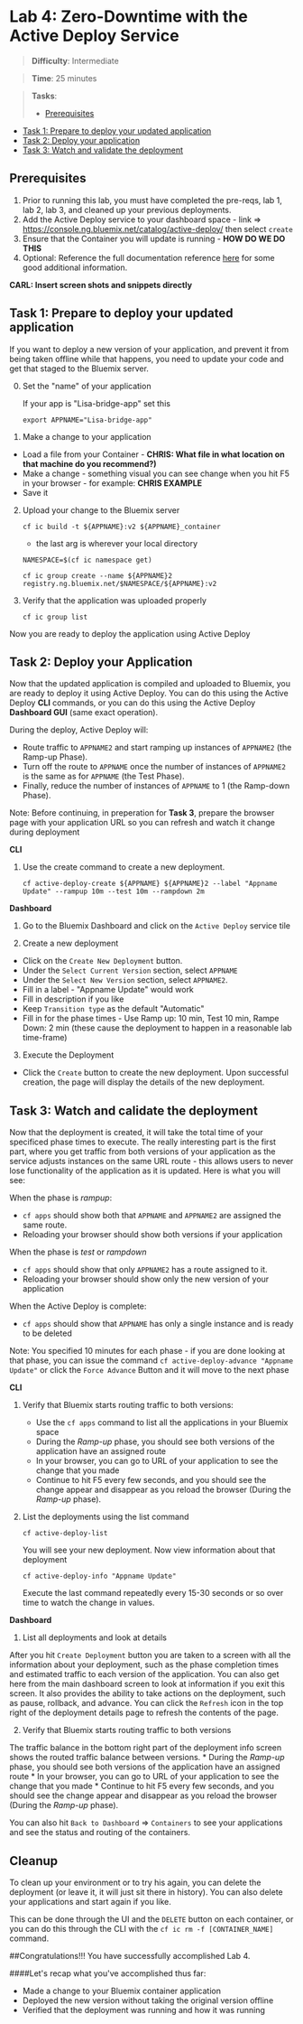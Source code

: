 
# Lab 4: Zero-Downtime with the Active Deploy Service

> **Difficulty**: Intermediate

> **Time**: 25 minutes

> **Tasks**:
>- [Prerequisites](#prerequisites)
- [Task 1: Prepare to deploy your updated application](#task-1-prepare-to-deploy-your-updated-application)
- [Task 2: Deploy your application](#task-2-deploy-your-Application)
- [Task 3: Watch and validate the deployment](#task-3-watch-and-validate-the-deployment)


## Prerequisites

 1. Prior to running this lab, you must have completed the pre-reqs, lab 1, lab 2, lab 3, and cleaned up your previous deployments.
 2. Add the Active Deploy service to your dashboard space - link => https://console.ng.bluemix.net/catalog/active-deploy/ then select `create`
 3. Ensure that the Container you will update is running - **HOW DO WE DO THIS**
 4. Optional: Reference the full documentation reference [here](https://www.ng.bluemix.net/docs/services/ActiveDeploy/index.html) for some good additional information.

**CARL: Insert screen shots and snippets directly**

## Task 1: Prepare to deploy your updated application

If you want to deploy a new version of your application, and prevent it from being taken offline while that happens, you need to update your code and get that staged to the Bluemix server.

 0. Set the "name" of your application

	If your app is "Lisa-bridge-app" set this

	`export APPNAME="Lisa-bridge-app"`

 1. Make a change to your application

  * Load a file from your Container - **CHRIS: What file in what location on that machine do you recommend?)**
  * Make a change - something visual you can see change when you hit F5 in your browser - for example: **CHRIS EXAMPLE**
  * Save it

 2. Upload your change to the Bluemix server

	`cf ic build -t ${APPNAME}:v2 ${APPNAME}_container`
	- the last arg is wherever your local directory

	`NAMESPACE=$(cf ic namespace get)`

	`cf ic group create --name ${APPNAME}2 registry.ng.bluemix.net/$NAMESPACE/${APPNAME}:v2`


 3. Verify that the application was uploaded properly

 	`cf ic group list`

  Now you are ready to deploy the application using Active Deploy


## Task 2: Deploy your Application

Now that the updated application is compiled and uploaded to Bluemix, you are ready to deploy it using Active Deploy. You can do this using the Active Deploy **CLI** commands, or you can do this using the Active Deploy **Dashboard GUI** (same exact operation).

During the deploy, Active Deploy will:
 * Route traffic to `APPNAME2` and start ramping up instances of `APPNAME2` (the Ramp-up Phase).
 * Turn off the route to `APPNAME` once the number of instances of `APPNAME2` is the same as for `APPNAME` (the Test Phase).
 * Finally, reduce the number of instances of `APPNAME` to 1 (the Ramp-down Phase).

Note: Before continuing, in preperation for **Task 3**, prepare the browser page with your application URL so you can refresh and watch it change during deployment

**CLI**

1. Use the create command to create a new deployment.

	`cf active-deploy-create ${APPNAME} ${APPNAME}2 --label "Appname Update" --rampup 10m --test 10m --rampdown 2m`

**Dashboard**

 1. Go to the Bluemix Dashboard and click on the `Active Deploy` service tile

 2. Create a new deployment
  * Click on the `Create New Deployment` button.
  * Under the `Select Current Version` section, select `APPNAME`
  * Under the `Select New Version` section, select `APPNAME2`.
  * Fill in a label - "Appname Update" would work
  * Fill in description if you like
  * Keep `Transition type` as the default "Automatic"
  * Fill in for the phase times - Use Ramp up: 10 min, Test 10 min, Rampe Down: 2 min (these cause the deployment to happen in a reasonable lab time-frame)

 3. Execute the Deployment
  * Click the `Create` button to create the new deployment. Upon successful creation, the page will display the details of the new deployment.

## Task 3: Watch and calidate the deployment

Now that the deployment is created, it will take the total time of your specificed phase times to execute. The really interesting part is the first part, where you get traffic from both versions of your application as the service adjusts instances on the same URL route - this allows users to never lose functionality of the application as it is updated. Here is what you will see:

When the phase is _rampup_:  
  * `cf apps` should show both that `APPNAME` and `APPNAME2` are assigned the same route.
  * Reloading your browser should show both versions if your application

When the phase is _test_ or _rampdown_  
  * `cf apps` should show that only `APPNAME2` has a route assigned to it.
  * Reloading your browser should show only the new version of your application

When the Active Deploy is complete:  
  * `cf apps` should show that `APPNAME` has only a single instance and is ready to be deleted

 Note: You specified 10 minutes for each phase - if you are done looking at that phase, you can issue the command `cf active-deploy-advance "Appname Update"` or click the `Force Advance` Button and it will move to the next phase

**CLI**

 1. Verify that Bluemix starts routing traffic to both versions:

	* Use the `cf apps` command to list all the applications in your Bluemix space
	* During the _Ramp-up_ phase, you should see both versions of the application have an assigned route
	* In your browser, you can go to URL of your application to see the change that you made
	* Continue to hit F5 every few seconds, and you should see the change appear and disappear as you reload the browser (During the _Ramp-up_ phase).

 2. List the deployments using the list command

    `cf active-deploy-list`

	You will see your new deployment. Now view information about that deployment

	`cf active-deploy-info "Appname Update"`

	Execute the last command repeatedly every 15-30 seconds or so over time to watch the change in values.

**Dashboard**

 1. List all deployments and look at details

 After you hit `Create Deployment` button you are taken to a screen with all the information about your deployment, such as the phase completion times and estimated traffic to each version of the application. You can also get here from the main dashboard screen to look at information if you exit this screen. It also provides the ability to take actions on the deployment, such as pause, rollback, and advance. You can click the `Refresh` icon in the top right of the deployment details page to refresh the contents of the page.

 2. Verify that Bluemix starts routing traffic to both versions

 The traffic balance in the bottom right part of the deployment info screen shows the routed traffic balance between versions.
	* During the _Ramp-up_ phase, you should see both versions of the application have an assigned route
	* In your browser, you can go to URL of your application to see the change that you made
	* Continue to hit F5 every few seconds, and you should see the change appear and disappear as you reload the browser (During the _Ramp-up_ phase).

 You can also hit `Back to Dashboard` => `Containers` to see your applications and see the status and routing of the containers.


## Cleanup

To clean up your environment or to try his again, you can delete the deployment (or leave it, it will just sit there in history). You can also delete your applications and start again if you like.

This can be done through the UI and the `DELETE` button on each container, or you can do this through the CLI with the `cf ic rm -f [CONTAINER_NAME]` command.

##Congratulations!!!  You have successfully accomplished Lab 4.

####Let's recap what you've accomplished thus far:

- Made a change to your Bluemix container application
- Deployed the new version without taking the original version offline
- Verified that the deployment was running and how it was running
